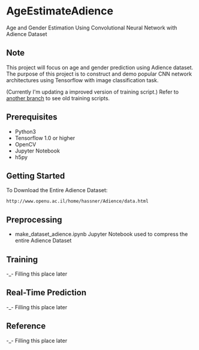 # AgeEstimateAdience
Age and Gender Estimation Using Convolutional Neural Network with Adience Dataset

## Note
This project will focus on age and gender prediction using Adience dataset. The purpose of this project is to construct and demo popular CNN network architectures using Tensorflow with image classification task.

(Currently I'm updating a improved version of training script.) Refer to [another branch](https://github.com/zonetrooper32/AgeEstimateAdience/tree/old_scripts) to see old training scripts.

## Prerequisites

 - Python3
 - Tensorflow 1.0 or higher
 - OpenCV
 - Jupyter Notebook
 - h5py

## Getting Started

To Download the Entire Adience Dataset:
```
http://www.openu.ac.il/home/hassner/Adience/data.html
```

## Preprocessing

 - make_dataset_adience.ipynb Jupyter Notebook used to compress the entire Adience Dataset

## Training

  -_- Filling this place later

## Real-Time Prediction

  -_- Filling this place later

## Reference

  -_- Filling this place later
